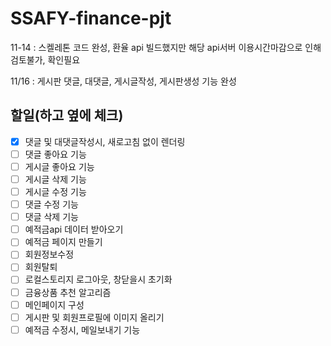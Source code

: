 # SSAFY-finance-pjt


11-14 : 스켈레톤 코드 완성, 환율 api 빌드했지만 해당 api서버 이용시간마감으로 인해 검토불가, 확인필요

11/16 : 게시판 댓글, 대댓글, 게시글작성, 게시판생성 기능 완성



## 할일(하고 옆에 체크)
- [X] 댓글 및 대댓글작성시, 새로고침 없이 렌더링
- [ ] 댓글 좋아요 기능
- [ ] 게시글 좋아요 기능
- [ ] 게시글 삭제 기능
- [ ] 게시글 수정 기능
- [ ] 댓글 수정 기능
- [ ] 댓글 삭제 기능
- [ ] 예적금api 데이터 받아오기
- [ ] 예적금 페이지 만들기
- [ ] 회원정보수정
- [ ] 회원탈퇴
- [ ] 로컬스토리지 로그아웃, 창닫을시 초기화
- [ ] 금융상품 추천 알고리즘
- [ ] 메인페이지 구성
- [ ] 게시판 및 회원프로필에 이미지 올리기
- [ ] 예적금 수정시, 메일보내기 기능
